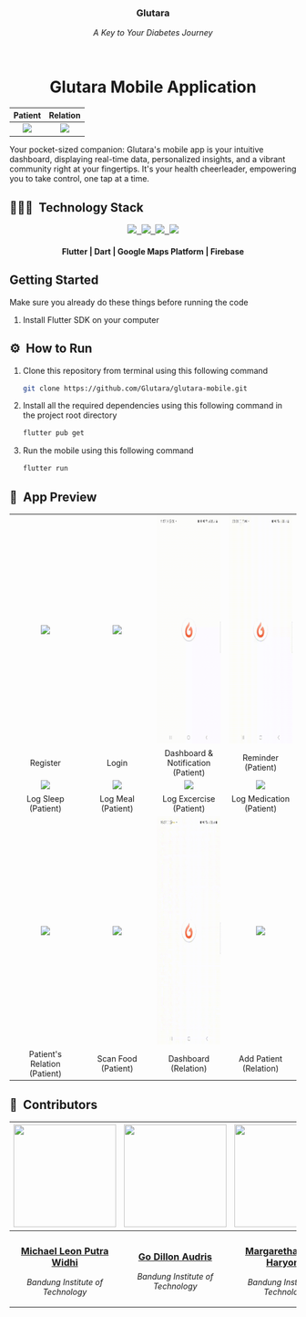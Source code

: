 <br>
<div align="center">
    <div >
        <img height="150px" src="https://firebasestorage.googleapis.com/v0/b/upheld-acumen-420202.appspot.com/o/readme-assets%2FGlutara.png?alt=media&token=77d4dd88-6cca-4e4d-94f2-321124c20a61" alt=""/>
    </div>
    <div>
            <h3><b>Glutara</b></h3>
            <p><i>A Key to Your Diabetes Journey</i></p>
    </div>      
</div>
<br>
<h1 align="center">Glutara Mobile Application</h1>
<div align="center">

|                               Patient                                |                           Relation                            |
 :------------------------------------------------------------: | :---------------------------------------------: |
| <img height="400" src="https://firebasestorage.googleapis.com/v0/b/upheld-acumen-420202.appspot.com/o/readme-assets%2Fscreen%2FPatient%20Page.jpg?alt=media&token=1ff249bd-f214-4df6-bd14-efde46612013"> | <img height="400" src="https://firebasestorage.googleapis.com/v0/b/upheld-acumen-420202.appspot.com/o/readme-assets%2Fscreen%2FRelation%20Page.jpg?alt=media&token=3b0d8ac1-fcdd-41ed-bd9a-bcf1fcc0fb95">

</div>
Your pocket-sized companion: Glutara's mobile app is your intuitive dashboard, displaying real-time data, personalized insights, and a vibrant community right at your fingertips. It's your health cheerleader, empowering you to take control, one tap at a time.

## 👨🏻‍💻 &nbsp;Technology Stack

<div align="center">
<a href="https://flutter.dev/">
<kbd>
<img src="https://firebasestorage.googleapis.com/v0/b/upheld-acumen-420202.appspot.com/o/readme-assets%2Ficons%2FFlutter.png?alt=media&token=1f460ae7-f790-4400-9d9b-fc96f34e11a2" height="60" />
</kbd>
</a>

<a href="https://dart.dev/">
<kbd>
<img src="https://firebasestorage.googleapis.com/v0/b/upheld-acumen-420202.appspot.com/o/readme-assets%2Ficons%2FDart.png?alt=media&token=68dad83b-1358-4ef6-98b2-419fe4224f61" height="60" />
</kbd>
</a>

<a href="https://mapsplatform.google.com/">
<kbd>
<img src="https://firebasestorage.googleapis.com/v0/b/upheld-acumen-420202.appspot.com/o/readme-assets%2Ficons%2FMaps.png?alt=media&token=5f01c487-3892-4d93-a3e6-dac1909b1e17" height="60" />
</kbd>
</a>

<a href="https://firebase.google.com/">
<kbd>
<img src="https://firebasestorage.googleapis.com/v0/b/upheld-acumen-420202.appspot.com/o/readme-assets%2Ficons%2FFirebase.png?alt=media&token=da3b3135-dec1-4f6c-b0db-0051541754b6" height="60" />
</kbd>
</a>
</div>
<div align="center">
<h4>Flutter | Dart  | Google Maps Platform | Firebase</h4>
</div>

## Getting Started
Make sure you already do these things before running the code
1. Install Flutter SDK on your computer

## ⚙️ &nbsp;How to Run
1. Clone this repository from terminal using this following command
   ```bash
   git clone https://github.com/Glutara/glutara-mobile.git
   ```
2. Install all the required dependencies using this following command in the project root directory
   ```bash
   flutter pub get
   ```
3. Run the mobile using this following command
   ```bash
   flutter run
   ```

## 📸 &nbsp;App Preview
<table style="width:100%; text-align:center">
    <col width="24%">
    <col width="24%">
    <col width="24%">
    <col width="24%">
    <tr>
        <td width="1%" align="center"><img height="400" src="./demo/Register.gif"/></td>
        <td width="1%" align="center"><img height="400" src="./demo/Login.gif"/></td>
        <td width="1%" align="center"><img height="400" src="./demo/Dashboard & Notification.gif"/></td>
        <td width="1%" align="center"><img height="400" src="./demo/Reminder.gif"/></td>
    </tr>
    <tr>
        <td width="1%" align="center">Register</td>
        <td width="1%" align="center">Login</td>
        <td width="1%" align="center">Dashboard & Notification (Patient)</td>
        <td width="1%" align="center">Reminder (Patient)</td>
    </tr>
    <tr>
        <td width="1%" align="center"><img height="400" src="./demo/Log Sleep.gif"/></td>
        <td width="1%" align="center"><img height="400" src="./demo/Log Meal.gif"/></td>
        <td width="1%" align="center"><img height="400" src="./demo/Log Exercise.gif"/></td>
        <td width="1%" align="center"><img height="400" src="./demo/Log Medication.gif"/></td>
    </tr>
    <tr>
        <td width="1%" align="center">Log Sleep (Patient)</td>
        <td width="1%" align="center">Log Meal (Patient)</td>
        <td width="1%" align="center">Log Excercise (Patient)</td>
        <td width="1%" align="center">Log Medication (Patient)</td>
    </tr>
    <tr>
        <td width="1%" align="center"><img height="400" src="./demo/Relation.gif"/></td>
        <td width="1%" align="center"><img height="400" src="./demo/Scan Food.gif"/></td>
        <td width="1%" align="center"><img height="400" src="./demo/Dashboard - Relation.gif"/></td>
        <td width="1%" align="center"><img height="400" src="./demo/Add Relation.gif"/></td>
    </tr>
    <tr>
        <td width="1%" align="center">Patient's Relation (Patient)</td>
        <td width="1%" align="center">Scan Food (Patient)</td>
        <td width="1%" align="center">Dashboard (Relation)</td>
        <td width="1%" align="center">Add Patient (Relation)</td>
    </tr>
</table>

## 👥 &nbsp;Contributors

| <a href="https://github.com/mikeleo03"><img width="180px" height="180px" src="https://firebasestorage.googleapis.com/v0/b/upheld-acumen-420202.appspot.com/o/readme-assets%2Fpicprof%2FLeon.png?alt=media&token=0ea1884a-32ca-471b-a3af-bf3995bbc605" alt=""/></a> | <a href="https://github.com/GoDillonAudris512"><img width="180px" height="180px" src="https://firebasestorage.googleapis.com/v0/b/upheld-acumen-420202.appspot.com/o/readme-assets%2Fpicprof%2FDillon.png?alt=media&token=bc76cc6b-5606-4351-8472-9c243c8b9da3" alt=""/></a> | <a href="https://github.com/margarethaolivia"><img width="180px" height="180px" src="https://firebasestorage.googleapis.com/v0/b/upheld-acumen-420202.appspot.com/o/readme-assets%2Fpicprof%2FOlivia.png?alt=media&token=d53f9cfd-e1e1-41b6-a28c-440904df29b8" alt=""/></a> | <a href="https://github.com/AustinPardosi"><img width="180px" height="180px" src="https://firebasestorage.googleapis.com/v0/b/upheld-acumen-420202.appspot.com/o/readme-assets%2Fpicprof%2FAustin.png?alt=media&token=f520a334-4aeb-4efe-9437-669451b6dca6" alt=""/></a> |
| ---------------------------------------------------------------------------------------------------------------------------------------------------------------------------------------------------------------------------------- | ----------------------------------------------------------------------------------------------------------------------------------------------------------------------------------------------------------------------------------- | -------------------------------------------------------------------------------------------------------------------------------------------------------------------------------------------------------------------------- | ----------------------------------------------------------------------------------------------------------------------------------------------------------------------------------------------------------------------------- |
| <div align="center"><h3><b><a href="https://github.com/mikeleo03">Michael Leon Putra Widhi</a></b></h3><i><p>Bandung Institute of Technology</i></p></div>                                                                               | <div align="center"><h3><b><a href="https://github.com/GoDillonAudris512">Go Dillon Audris</a></b></h3></a><p><i>Bandung Institute of Technology</i></p></div>                                                                          | <div align="center"><h3><b><a href="https://github.com/margarethaolivia">Margaretha Olivia Haryono</a></b></h3></a><p><i>Bandung Institute of Technology</i></p></div>                                                               | <div align="center"><h3><b><a href="https://github.com/AustinPardosi">Austin Gabriel Pardosi</a></b></h3></a><p><i>Bandung Institute of Technology</i></p></div>                                                                            |
